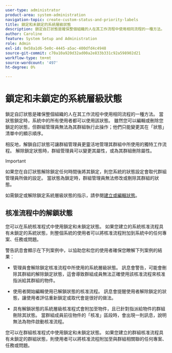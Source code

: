 ```yaml
---
user-type: administrator
product-area: system-administration
navigation-topic: create-custom-status-and-priority-labels
title: 鎖定和未鎖定的系統層級狀態
description: 鎖定自訂狀態是確保整個組織的人在其工作流程中使用相同流程的一種方法。 當狀態鎖定時，系統中的所有使用者都可以使用該狀態。 雖然您可以編輯或刪除它，但群組管理員無法為其群組執行此操作。 相反地，解鎖自訂狀態可讓群組管理員更靈活地管理其群組中所使用的獨特工作流程。 他們可以變更解除鎖定狀態的屬性，或刪除其群組的屬性。
author: Caroline
feature: System Setup and Administration
role: Admin
exl-id: 0e58a1d6-5e0c-4445-a5ac-400dfd4c4948
source-git-commit: c70a10a920d32ad00a2e833b331c92a598902d21
workflow-type: tm+mt
source-wordcount: '497'
ht-degree: 0%

---
```


# 鎖定和未鎖定的系統層級狀態

鎖定自訂狀態是確保整個組織的人在其工作流程中使用相同流程的一種方法。 當狀態鎖定時，系統中的所有使用者都可以使用該狀態。 雖然您可以編輯或刪除您鎖定的狀態，但群組管理員無法為其群組執行此操作；他們只能變更其在「狀態」清單中的顯示順序。

相反地，解鎖自訂狀態可讓群組管理員更靈活地管理其群組中所使用的獨特工作流程。 解除鎖定狀態時，群組管理員可以變更其屬性，或為其群組刪除屬性。

>[!IMPORTANT]
>
>如果您在自訂狀態解除鎖定任何時間後將其鎖定，則您系統的狀態設定會取代群組管理員所做的設定。 當狀態為鎖定時，群組管理員無法修改或刪除其群組的狀態。

如需鎖定或解除鎖定系統層級狀態的指示，請參閱[建立或編輯狀態](../../../administration-and-setup/customize-workfront/creating-custom-status-and-priority-labels/create-or-edit-a-status.md)。

## 核准流程中的解鎖狀態

您可以在系統核准程式中使用鎖定和未鎖定狀態。 如果您建立的系統核准流程具有未鎖定的系統狀態，則整個系統的使用者可以將核准流程附加到系統中的任何專案、任務或問題。

警告訊息會顯示在下列案例中，以協助您和您的使用者確保您瞭解下列案例的結果：

* 管理員會解除鎖定核准流程中所使用的系統層級狀態。 訊息會警告，可能會刪除其群組的解除鎖定狀態，這會導致群組成員無法正確使用該核准流程來核准指派給其群組的物件。

* 使用者開始編輯使用已解鎖狀態的核准流程。 訊息會提醒使用者解除鎖定的狀態，讓使用者評估重新鎖定或取代會是很好的做法。

* 具有解鎖狀態的系統層級核准程式會附加至物件，且已針對指派給物件的群組刪除其狀態。 當群組成員前往物件的「核准」區段時，會出現一則訊息，說明無法為物件啟動核准流程。

您可以在群組核准程式中使用鎖定和未鎖定狀態。 如果您建立的群組核准流程具有未鎖定的群組狀態，則使用者可以將核准流程附加至與群組相關聯的任何專案、任務或問題。